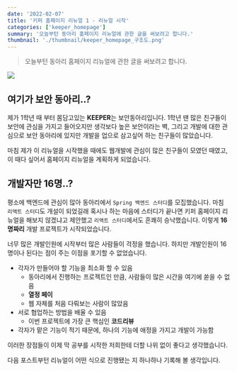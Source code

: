 ```yaml
---
date: '2022-02-07'
title: '키퍼 홈페이지 리뉴얼 1 - 리뉴얼 시작'
categories: ['keeper_homepage']
summary: '오늘부턴 동아리 홈페이지 리뉴얼에 관한 글을 써보려고 합니다.'
thumbnail: './thumbnail/keeper_homepage_구조도.png'
---
```


> 오늘부턴 동아리 홈페이지 리뉴얼에 관한 글을 써보려고 합니다. 

![](https://images.velog.io/images/gusah009/post/fa23bedb-6049-43f7-a50f-1729f474f184/image.png)

## 여기가 보안 동아리..?
제가 1학년 때 부터 몸담고있는 **KEEPER**는 보안동아리입니다. 1학년 땐 많은 친구들이 보안에 관심을 가지고 들어오지만 생각보다 높은 보안이라는 벽, 그리고 개발에 대한 관심으로 보안 동아리에 있지만 개발을 업으로 삼고싶어 하는 친구들이 많았습니다. 

마침 제가 이 리뉴얼을 시작했을 때에도 웹개발에 관심이 많은 친구들이 모였던 때였고, 이 때다 싶어서 홈페이지 리뉴얼을 계획하게 되었습니다.

## 개발자만 16명..?
평소에 백엔드에 관심이 많아 동아리에서 `Spring 백엔드 스터디`를 모집했습니다. 마침 `리액트 스터디`도 개설이 되었길래 혹시나 하는 마음에 스터디가 끝나면 키퍼 홈페이지 리뉴얼을 해보지 않겠냐고 제안했고 `리액트 스터디`에서도 흔쾌히 승낙했습니다. 이렇게 **16명짜리** 개발 프로젝트가 시작되었습니다.

너무 많은 개발인원에 시작부터 많은 사람들이 걱정을 했습니다. 
하지만 개발인원이 16명이나 된다는 점이 주는 이점을 포기할 수 없었습니다.
- 각자가 만들어야 할 기능을 최소화 할 수 있음
  - 동아리에서 진행하는 프로젝트인 만큼, 사람들이 많은 시간을 여기에 쏟을 수 없음
  - **열정 페이**
  - 웹 자체를 처음 다뤄보는 사람이 많았음
- 서로 협업하는 방법을 배울 수 있음
  - 이번 프로젝트에 가장 큰 핵심인 **코드리뷰**
- 각자가 맡은 기능이 적기 때문에, 하나의 기능에 애정을 가지고 개발이 가능함

이러한 장점들이 이제 막 공부를 시작한 저희한테 더할 나위 없이 좋다고 생각했습니다.

다음 포스트부턴 리뉴얼이 어떤 식으로 진행됐는 지 하나하나 기록해 볼 생각입니다.